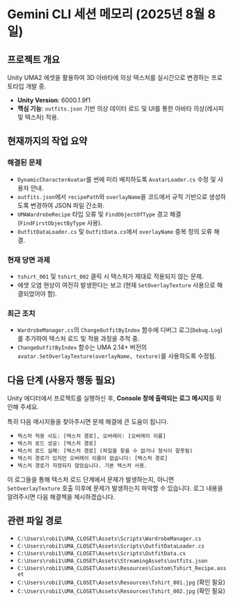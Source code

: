 # Gemini CLI 세션 메모리 (2025년 8월 8일)

## 프로젝트 개요
Unity UMA2 에셋을 활용하여 3D 아바타에 의상 텍스처를 실시간으로 변경하는 프로토타입 개발 중.
- **Unity Version**: 6000.1.9f1
- **핵심 기능**: `outfits.json` 기반 의상 데이터 로드 및 UI를 통한 아바타 의상(레시피 및 텍스처) 적용.

## 현재까지의 작업 요약

### 해결된 문제
- `DynamicCharacterAvatar`를 씬에 미리 배치하도록 `AvatarLoader.cs` 수정 및 사용자 안내.
- `outfits.json`에서 `recipePath`와 `overlayName`을 코드에서 규칙 기반으로 생성하도록 변경하여 JSON 파일 간소화.
- `UMAWardrobeRecipe` 타입 오류 및 `FindObjectOfType` 경고 해결 (`FindFirstObjectByType` 사용).
- `OutfitDataLoader.cs` 및 `OutfitData.cs`에서 `overlayName` 중복 정의 오류 해결.

### 현재 당면 과제
- `tshirt_001` 및 `tshirt_002` 클릭 시 텍스처가 제대로 적용되지 않는 문제.
- 에셋 오염 현상이 여전히 발생한다는 보고 (현재 `SetOverlayTexture` 사용으로 해결되었어야 함).

### 최근 조치
- `WardrobeManager.cs`의 `ChangeOutfitByIndex` 함수에 디버그 로그(`Debug.Log`)를 추가하여 텍스처 로드 및 적용 과정을 추적 중.
- `ChangeOutfitByIndex` 함수는 UMA 2.14+ 버전의 `avatar.SetOverlayTexture(overlayName, texture)`를 사용하도록 수정됨.

## 다음 단계 (사용자 행동 필요)

Unity 에디터에서 프로젝트를 실행하신 후, **Console 창에 출력되는 로그 메시지**를 확인해 주세요.

특히 다음 메시지들을 찾아주시면 문제 해결에 큰 도움이 됩니다.

- `텍스처 적용 시도: [텍스처 경로], 오버레이: [오버레이 이름]`
- `텍스처 로드 성공: [텍스처 경로]`
- `텍스처 로드 실패: [텍스처 경로] (파일을 찾을 수 없거나 형식이 잘못됨)`
- `텍스처 경로가 있지만 오버레이 이름이 없습니다: [텍스처 경로]`
- `텍스처 경로가 지정되지 않았습니다. 기본 텍스처 사용.`

이 로그들을 통해 텍스처 로드 단계에서 문제가 발생하는지, 아니면 `SetOverlayTexture` 호출 이후에 문제가 발생하는지 파악할 수 있습니다. 로그 내용을 알려주시면 다음 해결책을 제시하겠습니다.

## 관련 파일 경로
- `C:\Users\robi1\UMA_CLOSET\Assets\Scripts\WardrobeManager.cs`
- `C:\Users\robi1\UMA_CLOSET\Assets\Scripts\OutfitDataLoader.cs`
- `C:\Users\robi1\UMA_CLOSET\Assets\Scripts\OutfitData.cs`
- `C:\Users\robi1\UMA_CLOSET\Assets\StreamingAssets\outfits.json`
- `C:\Users\robi1\UMA_CLOSET\Assets\Resources\Custom\Tshirt_Recipe.asset`
- `C:\Users\robi1\UMA_CLOSET\Assets\Resources\Tshirt_001.jpg` (확인 필요)
- `C:\Users\robi1\UMA_CLOSET\Assets\Resources\Tshirt_002.jpg` (확인 필요)
